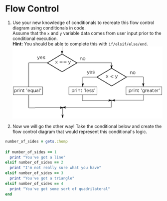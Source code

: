 # Flow Control
1. Use your new knowledge of conditionals to recreate this flow control diagram using conditionals in code.  
Assume that the `x` and `y` variable data comes from user input prior to the conditional execution.  
**Hint:** You should be able to complete this with `if/elsif/else/end`.
![flow control assignment](../images/flow-control-assignment.png)

2. Now we will go the other way! Take the conditional below and create the flow control diagram that would represent this conditional's logic.

```ruby
number_of_sides = gets.chomp

if number_of_sides == 1
  print "You've got a line"
elsif number_of_sides == 2
  print "I'm not really sure what you have"
elsif number_of_sides == 3
  print "You've got a triangle"
elsif number_of_sides == 4
  print "You've got some sort of quadrilateral"
end
```

